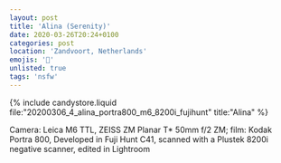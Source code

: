 ```yaml
---
layout: post
title: 'Alina (Serenity)'
date: 2020-03-26T20:24+0100
categories: post
location: 'Zandvoort, Netherlands'
emojis: '🔞'
unlisted: true
tags: 'nsfw'
---
```


{% include candystore.liquid file:"20200306_4_alina_portra800_m6_8200i_fujihunt" title:"Alina" %}

Camera: Leica M6 TTL, ZEISS ZM Planar T\* 50mm f/2 ZM; film: Kodak Portra 800, Developed in Fuji Hunt C41, scanned with a Plustek 8200i negative scanner, edited in Lightroom
